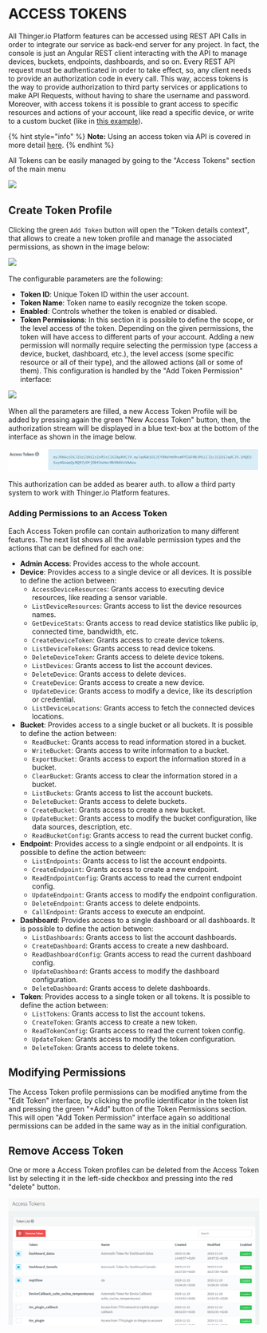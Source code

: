 # ACCESS TOKENS

All Thinger.io Platform features can be accessed using REST API Calls in order to integrate our service as back-end server for any project. In fact, the console is just an Angular REST client interacting with the API to manage devices, buckets, endpoints, dashboards, and so on. Every REST API request must be authenticated in order to take effect, so, any client needs to provide an authorization code in every call. This way, access tokens is the way to provide authorization to third party services or applications to make API Requests, without having to share the username and password. Moreover, with access tokens it is possible to grant access to specific resources and actions of your account, like read a specific device, or write to a custom bucket \(like in [this example](http://docs.thinger.io/sigfox/#steps-in-thingerio-create-an-access-token)\).

{% hint style="info" %}
**Note:** Using an access token via API is covered in more detail [here](http://docs.thinger.io/api/#authentication-api-rest-api-authentication).
{% endhint %}

All Tokens can be easily managed by going to the "Access Tokens" section of the main menu

![](https://blobscdn.gitbook.com/v0/b/gitbook-28427.appspot.com/o/assets%2F-LpXqB3J1BMD5s4OpYSg%2F-LpXslUdklMPEtHLTfE2%2F-LpXt-pMGye554_v86_v%2FAccessTokenTab.png?generation=1569322229570086&alt=media)

## Create Token Profile

Clicking the green `Add Token` button will open the "Token details context", that allows to create a new token profile and manage the associated permissions, as shown in the image below:

![](https://blobscdn.gitbook.com/v0/b/gitbook-28427.appspot.com/o/assets%2F-LpXqB3J1BMD5s4OpYSg%2F-LpXslUdklMPEtHLTfE2%2F-LpXt-pOmRZWS6ZpoAnd%2FAddToken.png?generation=1569322228674061&alt=media)

The configurable parameters are the following:

* **Token ID**: Unique Token ID within the user account.
* **Token Name**: Token name to easily recognize the token scope.
* **Enabled**: Controls whether the token is enabled or disabled.
* **Token Permissions**: In this section it is possible to define the scope, or the level access of the token. Depending on the given permissions, the token will have access to different parts of your account. Adding a new permission will normally require selecting the permission type \(access a device, bucket, dashboard, etc.\), the level access \(some specific resource or all of their type\), and the allowed actions \(all or some of them\). This configuration is handled by the "Add Token Permission" interface: 



![](https://blobscdn.gitbook.com/v0/b/gitbook-28427.appspot.com/o/assets%2F-LpXqB3J1BMD5s4OpYSg%2F-LpXslUdklMPEtHLTfE2%2F-LpXt-pQw-QEU_fS99F8%2FAddUserTokenPermission.png?generation=1569322228344276&alt=media)

When all the parameters are filled, a new Access Token Profile will be added by pressing again the green "New Access Token" button, then, the authorization stream will be displayed in a blue text-box at the bottom of the interface as shown in the image below.

![](../.gitbook/assets/image%20%28121%29.png)

This authorization can be added as bearer auth. to allow a third party system to work with Thinger.io Platform features. 

### Adding Permissions to an Access Token

Each Access Token profile can contain authorization to many different features. The next list shows all the available permission types and the actions that can be defined for each one:

* **Admin Access**: Provides access to the whole account.
* **Device**: Provides access to a single device or all devices. It is possible to define the action between:
  * `AccessDeviceResources`: Grants access to executing device resources, like reading a sensor variable.
  * `ListDeviceResources`: Grants access to list the device resources names.
  * `GetDeviceStats`: Grants access to read device statistics like public ip, connected time, bandwidth, etc.
  * `CreateDeviceToken`: Grants access to create device tokens.
  * `ListDeviceTokens`: Grants access to read device tokens.
  * `DeleteDeviceToken`: Grants access to delete device tokens.
  * `ListDevices`: Grants access to list the account devices.
  * `DeleteDevice`: Grants access to delete devices.
  * `CreateDevice`: Grants access to create a new device.
  * `UpdateDevice`: Grants access to modify a device, like its description or credential.
  * `ListDeviceLocations`: Grants access to fetch the connected devices locations.
* **Bucket**: Provides access to a single bucket or all buckets. It is possible to define the action between:
  * `ReadBucket`: Grants access to read information stored in a bucket.
  * `WriteBucket`: Grants access to write information to a bucket.
  * `ExportBucket`: Grants access to export the information stored in a bucket.
  * `ClearBucket`: Grants access to clear the information stored in a bucket.
  * `ListBuckets`: Grants access to list the account buckets.
  * `DeleteBucket`: Grants access to delete buckets.
  * `CreateBucket`: Grants access to create a new bucket.
  * `UpdateBucket`: Grants access to modify the bucket configuration, like data sources, description, etc.
  * `ReadBucketConfig`: Grants access to read the current bucket config.
* **Endpoint**: Provides access to a single endpoint or all endpoints. It is possible to define the action between:
  * `ListEndpoints`: Grants access to list the account endpoints.
  * `CreateEndpoint`: Grants access to create a new endpoint.
  * `ReadEndpointConfig`: Grants access to read the current endpoint config.
  * `UpdateEndpoint`: Grants access to modify the endpoint configuration.
  * `DeleteEndpoint`: Grants access to delete endpoints.
  * `CallEndpoint`: Grants access to execute an endpoint.
* **Dashboard**: Provides access to a single dashboard or all dashboards. It is possible to define the action between:
  * `ListDashboards`: Grants access to list the account dashboards.
  * `CreateDashboard`: Grants access to create a new dashboard.
  * `ReadDashboardConfig`: Grants access to read the current dashboard config.
  * `UpdateDashboard`: Grants access to modify the dashboard configuration.
  * `DeleteDashboard`: Grants access to delete dashboards.
* **Token**: Provides access to a single token or all tokens. It is possible to define the action between:
  * `ListTokens`: Grants access to list the account tokens.
  * `CreateToken`: Grants access to create a new token.
  * `ReadTokenConfig`: Grants access to read the current token config.
  * `UpdateToken`: Grants access to modify the token configuration.
  * `DeleteToken`: Grants access to delete tokens.

## Modifying Permissions

The Access Token profile permissions can be modified anytime from the "Edit Token" interface, by clicking the profile identificator in the token list and pressing the green  "+Add" button of the Token Permissions section. This will open "Add Token Permission" interface again so additional permissions can be added in the same way as in the initial configuration.  

## Remove Access Token

One or more a Access Token profiles can be deleted from the Access Token list by selecting it in the left-side checkbox and pressing into the red "delete" button.

![](../.gitbook/assets/image%20%28163%29.png)



